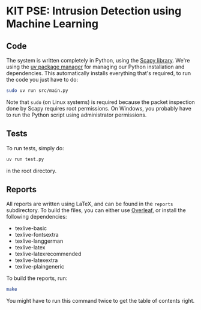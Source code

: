 # KIT PSE: Intrusion Detection using Machine Learning

## Code

The system is written completely in Python, using the
[Scapy library](https://scapy.net/). We're using the
[uv package manager](https://github.com/astral-sh/uv) for managing our Python
installation and dependencies. This automatically installs everything that's
required, to run the code you just have to do:

```bash
sudo uv run src/main.py
```

Note that `sudo` (on Linux systems) is required because the packet inspection
done by Scapy requires root permissions. On Windows, you probably have to run
the Python script using administrator permissions.

## Tests

To run tests, simply do:

```bash
uv run test.py
```

in the root directory.

## Reports

All reports are written using LaTeX, and can be found in the `reports`
subdirectory. To build the files, you can either use
[Overleaf](https://overleaf.com), or install the following dependencies:

- texlive-basic
- texlive-fontsextra
- texlive-langgerman
- texlive-latex
- texlive-latexrecommended
- texlive-latexextra
- texlive-plaingeneric

To build the reports, run:

```bash
make
```

You might have to run this command twice to get the table of contents right.
